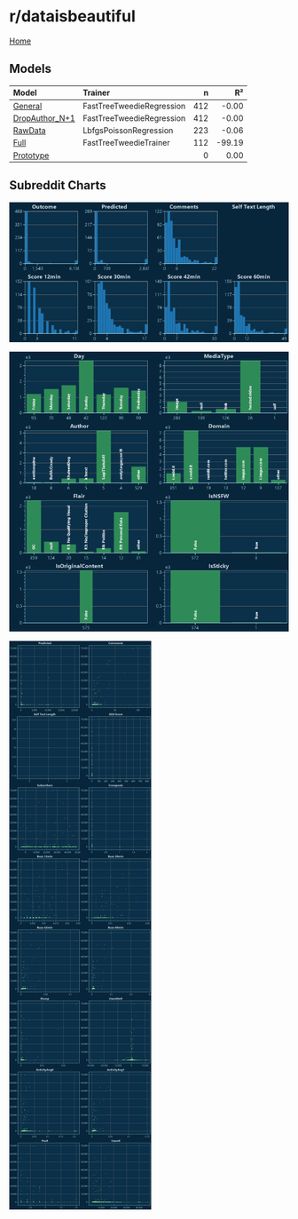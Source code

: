 # r/dataisbeautiful

[Home](../index.md)

## Models

|Model|Trainer|n|R²|
|:---|:---|---:|---:|
|[General](models/hunch_dataisbeautiful_General.md)|FastTreeTweedieRegression|412|-0.00|
|[DropAuthor_N+1](models/hunch_dataisbeautiful_DropAuthor_N+1.md)|FastTreeTweedieRegression|412|-0.00|
|[RawData](models/hunch_dataisbeautiful_RawData.md)|LbfgsPoissonRegression|223|-0.06|
|[Full](models/hunch_dataisbeautiful_Full.md)|FastTreeTweedieTrainer|112|-99.19|
|[Prototype](models/hunch_dataisbeautiful_Prototype.md)||0|0.00|

## Subreddit Charts

![r/dataisbeautiful Distributions](../images/hunch_dataisbeautiful_Distributions.png "r/dataisbeautiful Distributions")

![r/dataisbeautiful Categorical](../images/hunch_dataisbeautiful_Catagorical.png "r/dataisbeautiful Categorical")

![r/dataisbeautiful Correlation](../images/hunch_dataisbeautiful_Correlations.png "r/dataisbeautiful Correlation")

